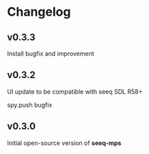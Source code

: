 # Changelog

v0.3.3
---
Install bugfix and improvement

v0.3.2
---
UI update to be compatible with seeq SDL R58+

spy.push bugfix


v0.3.0
---
Initial open-source version of **seeq-mps**